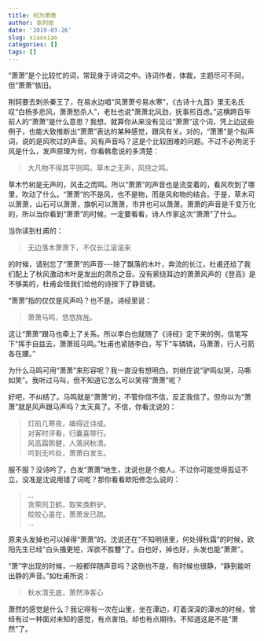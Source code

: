 ```yaml
---
title: 何为萧萧
author: 张列弛
date: '2019-03-26'
slug: xiaoxiao
categories: []
tags: []
---
```


“萧萧”是个比较忙的词，常现身于诗词之中。诗词作者，体裁，主题尽可不同，但“萧萧”依旧。  

荆轲要去刺杀秦王了，在易水边唱“风萧萧兮易水寒”，《古诗十九首》里无名氏叹“白杨多悲风，萧萧愁杀人”，老杜也说“萧萧北风劲，抚事煎百虑。”这横跨百年前人的“萧萧”是什么意思？我想，就算你从来没有见过“萧萧”这个词，凭上边这些例子，也能大致推断出“萧萧”表达的某种感觉，跟风有关。对的，“萧萧”是个拟声词，说的是风吹过的声音。风有声音吗？这是个比较困难的问题。不过不必拘泥于风是什么，发声原理为何，你看韩愈说的多清楚：

> 大凡物不得其平则鸣。草木之无声，风挠之鸣。  

草木竹树是无声的，风击之而鸣。所以“萧萧”的声音也是流变着的，看风吹到了哪里，吹动了什么。“萧萧”的不是风，也不是物，而是风和物的结合。于是，草木可以萧萧，山石可以萧萧，旗帆可以萧萧，市井也可以萧萧。萧萧的声音是千变万化的，所以当你看到“萧萧”的时候，一定要看看，诗人作家这次“萧萧”了什么。   

当你读到杜甫的：

> 无边落木萧萧下，不仅长江滚滚来   

的时候，请别忘了“萧萧”的声音---除了飘落的木叶，奔流的长江，杜甫还给了我们配上了秋风激动木叶是发出的肃杀之音。没有萦绕耳边的萧萧风声的《登高》是不够美的，杜甫会怪我们给他的诗按下了静音键。      

“萧萧”指的仅仅是风声吗？也不是。诗经里说：

> 萧萧马鸣，悠悠旆旌。  

这让“萧萧”跟马也牵上了关系。所以李白也就随了《诗经》定下来的例，信笔写下“挥手自兹去，萧萧班马鸣。”杜甫也紧随李白，写下“车辚辚，马萧萧，行人弓箭各在腰。”   

为什么马鸣可用“萧萧”来形容呢？我一直没有想明白。刘继庄说“驴鸣似哭，马嘶如笑”。我听过马叫，但不知道它怎么可以笑得“萧萧”呢？  
 
好吧，不纠结了。马鸣就是“萧萧”的，不管你信不信，反正我信了。但你以为“萧萧”就是风声跟马声吗？太天真了。不信，你看沈说的：

> 灯前几寒夜，编得近诗成。  
对客时评看，归囊喜带行。  
风高霜鹘健，人落涧秋清。  
吟到无吟处，萧萧白发生。  

服不服？没诗吟了，白发“萧萧”地生，沈说也是个痴人。不过你可能觉得孤证不立，没准是沈说用错了词呢？那你看看欧阳修怎么说的：

> ...  
贪荣同卫鹤，取笑类黔驴。  
皎皎心虽在，萧萧发已疏。  
...

原来头发掉也可以掉得“萧萧”的。沈说还在“不知明镜里，何处得秋霜”的时候，欧阳先生已经“白头搔更短，浑欲不胜簪”了。白也好，掉也好，头发也能“萧萧”。  

“萧”字出现的时候，一般都伴随声音吗？这倒也不是，有时候也很静，“静到能听出静的声音。”如杜甫所说：

> 秋水清无底，萧然浄客心  

萧然的感觉是什么？我记得有一次在山里，坐在潭边，盯着深深的潭水的时候，曾经有过一种面对未知的感觉，有点害怕，却也有点期待。不知道这是不是“萧然”了。   









